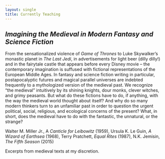 ```yaml
---
layout: single
title: Currently Teaching
---
```


## *Imagining the Medieval in Modern Fantasy and Science Fiction*

From the sensationalized violence of *Game of Thrones* to Luke Skywalker’s monastic planet in *The Last Jedi*, in advertisements for light beer (dilly dilly!) and in the fairytale castle that appears before every Disney movie – the contemporary imagination is suffused with fictional representations of the European Middle Ages. In fantasy and science fiction writing in particular, postapocalyptic futures and magical parallel universes are indebted frequently to a mythologized version of the medieval past. We recognize “the medieval” intuitively by its shining knights, dour monks, clever witches, and grimy peasants. But what do these fictions have to do, if anything, with the way the medieval world thought about itself? And why do so many modern thinkers turn to an unfamiliar past in order to question the urgent political, social, religious, and ecological concerns of the present? What, in short, does the medieval have to do with the fantastic, the unnatural, or the strange?

Walter M. Miller Jr., A *Canticle for Leibowitz* (1959), Ursula K. Le Guin, *A Wizard of Earthsea* (1968), Terry Pratchett, *Equal Rites* (1987), N.K. Jemisin, *The Fifth Season* (2015)

Excerpts from medieval texts at my discretion.

<!-- # Past Courses -->
